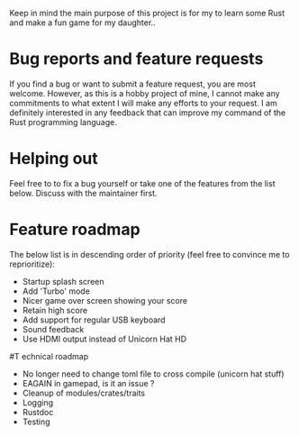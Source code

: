 Keep in mind the main purpose of this project is for my to learn some Rust and make a fun game for my daughter..

# Bug reports and feature requests
If you find a bug or want to submit a feature request, you are most welcome. 
However, as this is a hobby project of mine, I cannot make any commitments to what extent I will make any efforts to your request.
I am definitely interested in any feedback that can improve my command of the Rust programming language.

# Helping out
Feel free to to fix a bug yourself or take one of the features from the list below.
Discuss with the maintainer first.

# Feature roadmap
The below list is in descending order of priority (feel free to convince me to reprioritize):
* Startup splash screen
* Add 'Turbo' mode
* Nicer game over screen showing your score
* Retain high score
* Add support for regular USB keyboard
* Sound feedback
* Use HDMI output instead of Unicorn Hat HD

#T echnical roadmap
* No longer need to change toml file to cross compile (unicorn hat stuff)
* EAGAIN in gamepad, is it an issue ?
* Cleanup of modules/crates/traits
* Logging
* Rustdoc
* Testing
